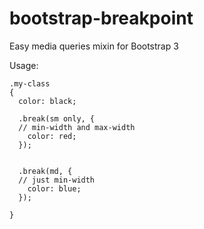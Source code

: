 bootstrap-breakpoint
====================

Easy media queries mixin for Bootstrap 3

Usage:
```
.my-class
{
  color: black;
  
  .break(sm only, {
  // min-width and max-width
    color: red;
  });
  
  
  .break(md, {
  // just min-width 
    color: blue;
  });

}
```
